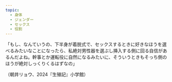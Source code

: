 ```yaml
---
topic:
  - 身体
  - ジェンダー
  - セックス
  - 役割
---
```

「もし、なんていうの、下半身が着脱式で、セックスするときに好きなほうを選べるみたいなことになったら、私絶対男性器を選ぶし挿入する側に回る自信があるんだよね。幹事とか運転役に自然になるみたいに、そういうときもそっち側のほうが絶対しっくりくるはずなの」

（朝井リョウ、2024『生殖記』小学館）